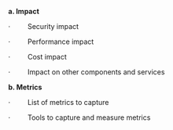 **a. Impact**

·         Security impact

·         Performance impact

·         Cost impact

·         Impact on other components and services

**b. Metrics**

·         List of metrics to capture

·         Tools to capture and measure metrics